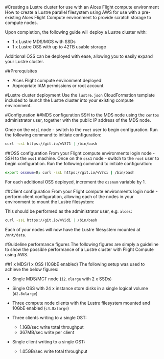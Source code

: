 #Creating a Lustre cluster for use with an Alces Flight compute environment
How to create a Lustre parallel filesystem using AWS for use with a pre-existing Alces Flight Compute environment to provide scratch storage to compute nodes.

Upon completion, the following guide will deploy a Lustre cluster with: 

- 1 x Lustre MDS/MGS with SSDs
- 1 x Lustre OSS with up to 42TB usable storage

Additional OSS can be deployed with ease, allowing you to easily expand your Lustre cluster.

##Prerequisites
- Alces Flight compute environment deployed
- Appropriate IAM permissions or root account

#Lustre cluster deployment
Use the `lustre.json` CloudFormation template included to launch the Lustre cluster into your existing compute environment. 

#Configuration
##MDS configuration
SSH to the MDS node using the `centos` administrator user, together with the public IP address of the MDS node. 

Once on the `mds1` node - switch to the `root` user to begin configuration. Run the following command to initiate configuration: 

```bash
curl -ssL https://git.io/vV571 | /bin/bash
```

##OSS configuration
From your Flight compute environments login node - SSH to the `oss1` machine. Once on the `oss1` node - switch to the `root` user to begin configuration. Run the following command to initiate configuration: 

```bash
export ossnum=0; curl -ssL https://git.io/vV7xi | /bin/bash
```

For each additional OSS deployed, increment the `ossnum` variable by 1. 

##Client configuration
From your Flight compute environments login node - perform client configuration, allowing each of the nodes in your environment to mount the Lustre filesystem: 

This should be performed as the administrator user, e.g. `alces`: 

```bash
curl -ssL https://git.io/vV5di | /bin/bash
```

Each of your nodes will now have the Lustre filesystem mounted at `/mnt/data`. 

#Guideline performance figures
The following figures are simply a guideline to show the possible performance of a Lustre cluster with Flight Compute using AWS.

##1 x MDS/1 x OSS (10GbE enabled)
The following setup was used to achieve the below figures: 

- Single MDS/MGT node (`i2.xlarge` with 2 x SSDs)
- Single OSS with 24 x instance store disks in a single logical volume (`d2.8xlarge`)
- Three compute node clients with the Lustre filesystem mounted and 10GbE enabled (`c4.8xlarge`)

- Three clients writing to a single OST: 
  - 1.1GB/sec write total throughput
  - 367MB/sec write per client

- Single client writing to a single OST:
  - 1.05GB/sec write total throughput


